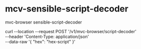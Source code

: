 # mcv-sensible-script-decoder

mvc-browser sensible-script-decoder


curl --location --request POST '/v1/mvc-browser/script-decoder' \
--header 'Content-Type: application/json' \
--data-raw '{
"hex": "hex-script"
}'
